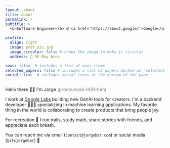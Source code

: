```yaml
---
layout: about
title: about
permalink: /
subtitle: > 
  <b>Software Engineer</b> @ <a href='https://about.google/'>Google</a> • <b>Previously:</b><a href='https://about.meta.com/'> Meta</a>

profile:
  align: right
  image: prof_pic.jpg
  image_circular: false # crops the image to make it circular
  address: 📍 SF Bay Area

news: false  # includes a list of news items
selected_papers: false # includes a list of papers marked as "selected={true}"
social: true  # includes social icons at the bottom of the page
---
```

Hello there 👋🏼 I'm Jorge <span style="color:grey">(pronounced HOR-heh)</span> 

I work at <a href='https://labs.google/'>Google Labs</a>  building new GenAI tools for creators. I'm a backend developer 👨🏻‍💻 specializing in machine learning applications. My favorite thing in the world is collaborating to create products that bring people joy. 

For recreation 🌈 I run trails, study math, share stories with friends, and appreciate each breath. 

You can reach me via email (`contact@jorgebar.com`) or social media (`@itsjorgebar`) 📲